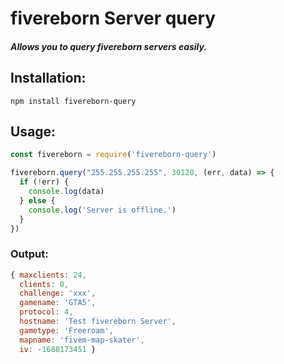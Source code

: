 # fivereborn Server query
##### Allows you to query fivereborn servers easily.

## Installation:
`npm install fivereborn-query`

## Usage:

```javascript
const fivereborn = require('fivereborn-query')

fivereborn.query("255.255.255.255", 30120, (err, data) => {
  if (!err) {
    console.log(data)
  } else {
    console.log('Server is offline.')
  }
})
```

### Output:

```javascript
{ maxclients: 24,
  clients: 0,
  challenge: 'xxx',
  gamename: 'GTA5',
  protocol: 4,
  hostname: 'Test fivereborn Server',
  gametype: 'Freeroam',
  mapname: 'fivem-map-skater',
  iv: -1688173451 }
```
